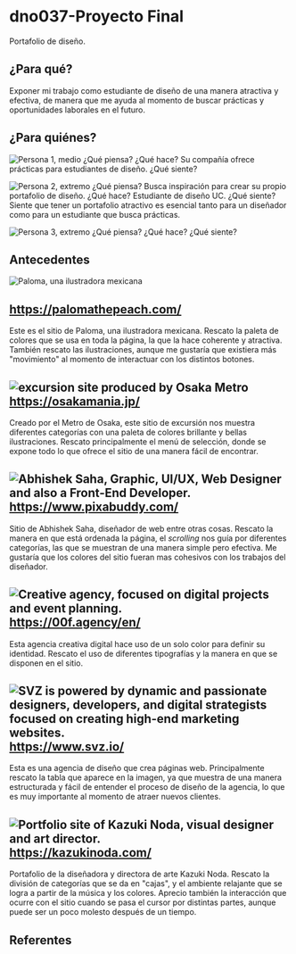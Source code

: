 # dno037-Proyecto Final
Portafolio de diseño. 

## ¿Para qué?
Exponer mi trabajo como estudiante de diseño de una manera atractiva y efectiva, de manera que me ayuda al momento de buscar prácticas y oportunidades laborales en el futuro.

## ¿Para quiénes?
![Persona 1, medio](/images/proto-persona-1.png)
¿Qué piensa?
¿Qué hace? Su compañía ofrece prácticas para estudiantes de diseño. 
¿Qué siente?

![Persona 2, extremo](/images/proto-persona-2.png)
¿Qué piensa? Busca inspiración para crear su propio portafolio de diseño.
¿Qué hace? Estudiante de diseño UC. 
¿Qué siente? Siente que tener un portafolio atractivo es esencial tanto para un diseñador como para un estudiante que busca prácticas.

![Persona 3, extremo](/images/proto-persona-3.png)
¿Qué piensa?
¿Qué hace?
¿Qué siente?

## Antecedentes

![Paloma, una ilustradora mexicana](/images/peach.png)

https://palomathepeach.com/
----
Este es el sitio de Paloma, una ilustradora mexicana. Rescato la paleta de colores que se usa en toda la página, la que la hace coherente y atractiva. También rescato las ilustraciones, aunque me gustaría que existiera más "movimiento" al momento de interactuar con los distintos botones.


![excursion site produced by Osaka Metro](/images/osakamania.png)
https://osakamania.jp/
----
Creado por el Metro de Osaka, este sitio de excursión nos muestra diferentes categorías con una paleta de colores brillante y bellas ilustraciones. Rescato principalmente el menú de selección, donde se expone todo lo que ofrece el sitio de una manera fácil de encontrar.


![Abhishek Saha, Graphic, UI/UX, Web Designer and also a Front-End Developer.](/images/pixabuddy.png) 
https://www.pixabuddy.com/
---- 
Sitio de Abhishek Saha, diseñador de web entre otras cosas. Rescato la manera en que está ordenada la página, el *scrolling* nos guía por diferentes categorías, las que se muestran de una manera simple pero efectiva. Me gustaría que los colores del sitio fueran mas cohesivos con los trabajos del diseñador.


![Creative agency, focused on digital projects and event planning.](/images/00f.png)
https://00f.agency/en/
----
Esta agencia creativa digital hace uso de un solo color para definir su identidad. Rescato el uso de diferentes tipografías y la manera en que se disponen en el sitio.


![SVZ is powered by dynamic and passionate designers, developers, and digital strategists focused on creating high-end marketing websites.](/images/svz.png)
https://www.svz.io/
----
Esta es una agencia de diseño que crea páginas web. Principalmente rescato la tabla que aparece en la imagen, ya que muestra de una manera estructurada y fácil de entender el proceso de diseño de la agencia, lo que es muy importante al momento de atraer nuevos clientes.


![Portfolio site of Kazuki Noda, visual designer and art director.](/images/kazuki.png)
https://kazukinoda.com/
----
Portafolio de la diseñadora y directora de arte Kazuki Noda. Rescato la división de categorías que se da en "cajas", y el ambiente relajante que se logra a partir de la música y los colores. Aprecio también la interacción que ocurre con el sitio cuando se pasa el cursor por distintas partes, aunque puede ser un poco molesto después de un tiempo.


## Referentes 
